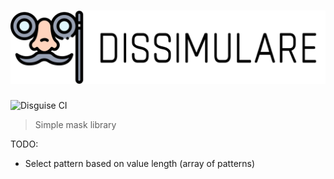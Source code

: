 <h1 align="center">
  <img src="logo.svg" alt="Dissimulate logo">
</h1>

![Disguise CI](https://github.com/CallMeFabioo/disguise/workflows/Disguise%20CI/badge.svg)

> Simple mask library

TODO:

- Select pattern based on value length (array of patterns)
